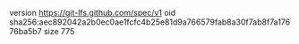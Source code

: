 version https://git-lfs.github.com/spec/v1
oid sha256:aec892042a2b0ec0ae1fcfc4b25e81d9a766579fab8a30f7ab8f7a17676ba5b7
size 775
